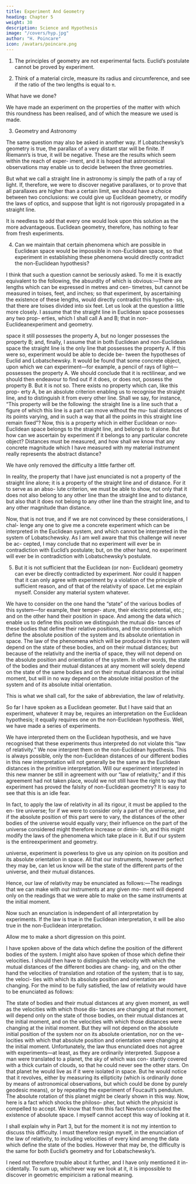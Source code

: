 ```yaml
---
title: Experiment And Geometry
heading: Chapter 5
weight: 30
description: Science and Hypothesis
image: "/covers/hyp.jpg"
author: "H. Poincare"
icon: /avatars/poincare.png
---
```



1. The principles of geometry are not experimental facts. Euclid’s postulate cannot be proved by experiment. 
<!-- However convincing the reasons already given may appear to me, I feel
I must dwell upon them, because there is a profoundly
false conception deeply rooted in many minds. -->

2. Think of a material circle, measure its radius and circumference, and see if the ratio of the two lengths is equal to `π`. 

What have we done? 

We have made an experiment on the properties of the matter with which this
roundness has been realised, and of which the measure
we used is made.

3. Geometry and Astronomy

The same question may also be asked in another way. If Lobatschewsky’s
geometry is true, the parallax of a very distant star will
be finite. If Riemann’s is true, it will be negative. These
are the results which seem within the reach of exper-
iment, and it is hoped that astronomical observations
may enable us to decide between the three geometries.

But what we call a straight line in astronomy is simply the path of a ray of light. If, therefore, we were to discover negative parallaxes, or to prove that all parallaxes
are higher than a certain limit, we should have a choice between two conclusions: we could give up Euclidean geometry, or modify the laws of optics, and suppose that
light is not rigorously propagated in a straight line. 

It is needless to add that every one would look upon this
solution as the more advantageous. Euclidean geometry,
therefore, has nothing to fear from fresh experiments.

4. Can we maintain that certain phenomena which are possible in Euclidean space would be impossible in non-Euclidean space, so that experiment in establishing these phenomena would directly contradict the non-Euclidean hypothesis? 

I think that such a question cannot be seriously asked. To me it is exactly equivalent to
the following, the absurdity of which is obvious:—There
are lengths which can be expressed in metres and cen-
timetres, but cannot be measured in toises, feet, and
inches; so that experiment, by ascertaining the existence
of these lengths, would directly contradict this hypothe-
sis, that there are toises divided into six feet. Let us look
at the question a little more closely. I assume that the
straight line in Euclidean space possesses any two prop-
erties, which I shall call A and B; that in non-Euclideanexperiment and geometry.

space it still possesses the property A, but no longer
possesses the property B; and, finally, I assume that
in both Euclidean and non-Euclidean space the straight
line is the only line that possesses the property A. If
this were so, experiment would be able to decide be-
tween the hypotheses of Euclid and Lobatschewsky. It
would be found that some concrete object, upon which we
can experiment—for example, a pencil of rays of light—
possesses the property A. We should conclude that it is
rectilinear, and we should then endeavour to find out if
it does, or does not, possess the property B. But it is not
so. There exists no property which can, like this prop-
erty A, be an absolute criterion enabling us to recognise
the straight line, and to distinguish it from every other
line. Shall we say, for instance, “This property will be
the following: the straight line is a line such that a figure
of which this line is a part can move without the mu-
tual distances of its points varying, and in such a way
that all the points in this straight line remain fixed”?
Now, this is a property which in either Euclidean or non-
Euclidean space belongs to the straight line, and belongs
to it alone. But how can we ascertain by experiment if
it belongs to any particular concrete object? Distances
must be measured, and how shall we know that any concrete magnitude which I have measured with my material
instrument really represents the abstract distance? 

We have only removed the difficulty a little farther off. 

In reality, the property that I have just enunciated is not a
property of the straight line alone; it is a property of the
straight line and of distance. For it to serve as an abso-
lute criterion, we must be able to show, not only that it
does not also belong to any other line than the straight
line and to distance, but also that it does not belong to
any other line than the straight line, and to any other
magnitude than distance. 

Now, that is not true, and if we are not convinced by these considerations, I chal-
lenge any one to give me a concrete experiment which
can be interpreted in the Euclidean system, and which
cannot be interpreted in the system of Lobatschewsky.
As I am well aware that this challenge will never be ac-
cepted, I may conclude that no experiment will ever be in
contradiction with Euclid’s postulate; but, on the other
hand, no experiment will ever be in contradiction with
Lobatschewsky’s postulate.

5. But it is not sufficient that the Euclidean (or non-
Euclidean) geometry can ever be directly contradicted by
experiment. Nor could it happen that it can only agree
with experiment by a violation of the principle of sufficient reason, and of that of the relativity of space. Let me
explain myself. Consider any material system whatever.

We have to consider on the one hand the “state” of the
various bodies of this system—for example, their temper-
ature, their electric potential, etc.; and on the other hand
their position in space. And among the data which enable
us to define this position we distinguish the mutual dis-
tances of these bodies that define their relative positions,
and the conditions which define the absolute position of
the system and its absolute orientation in space. The law
of the phenomena which will be produced in this system
will depend on the state of these bodies, and on their
mutual distances; but because of the relativity and the
inertia of space, they will not depend on the absolute position and orientation of the system. In other words, the
state of the bodies and their mutual distances at any moment will solely depend on the state of the same bodies
and on their mutual distances at the initial moment, but will in no way depend on the absolute initial position of
the system and of its absolute initial orientation. 

This is what we shall call, for the sake of abbreviation, the law
of relativity.

So far I have spoken as a Euclidean geometer. But I have said that an experiment, whatever it may be, requires an interpretation on the Euclidean hypothesis; it equally requires one on the non-Euclidean hypothesis.
Well, we have made a series of experiments. 

We have interpreted them on the Euclidean hypothesis, and we have recognised that these experiments thus interpreted
do not violate this “law of relativity.” We now interpret them on the non-Euclidean hypothesis. This is always
possible, only the non-Euclidean distances of our different bodies in this new interpretation will not generally
be the same as the Euclidean distances in the primitive interpretation. Will our experiment interpreted in this
new manner be still in agreement with our “law of relativity,” and if this agreement had not taken place, would
we not still have the right to say that experiment has proved the falsity of non-Euclidean geometry? It is easy
to see that this is an idle fear. 

In fact, to apply the law of relativity in all its rigour, it must be applied to the en-
tire universe; for if we were to consider only a part of the
universe, and if the absolute position of this part were
to vary, the distances of the other bodies of the universe
would equally vary; their influence on the part of the
universe considered might therefore increase or dimin-
ish, and this might modify the laws of the phenomena
which take place in it. But if our system is the entireexperiment and geometry.

universe, experiment is powerless to give us any opinion
on its position and its absolute orientation in space. All
that our instruments, however perfect they may be, can
let us know will be the state of the different parts of the
universe, and their mutual distances. 

Hence, our law of relativity may be enunciated as follows:—The readings
that we can make with our instruments at any given mo-
ment will depend only on the readings that we were able
to make on the same instruments at the initial moment.

Now such an enunciation is independent of all interpretation by experiments. If the law is true in the Euclidean
interpretation, it will be also true in the non-Euclidean interpretation. 

Allow me to make a short digression on this point. 

I have spoken above of the data which define the position of the different bodies of the system. I might
also have spoken of those which define their velocities. I
should then have to distinguish the velocity with which
the mutual distances of the different bodies are chang-
ing, and on the other hand the velocities of translation
and rotation of the system; that is to say, the veloci-
ties with which its absolute position and orientation are
changing. For the mind to be fully satisfied, the law of
relativity would have to be enunciated as follows:

The state of bodies and their mutual distances at any given moment, as well as the velocities with which those dis-
tances are changing at that moment, will depend only on the state of those bodies, on their mutual distances
at the initial moment, and on the velocities with which
those distances were changing at the initial moment. But
they will not depend on the absolute initial position of
the system nor on its absolute orientation, nor on the ve-
locities with which that absolute position and orientation
were changing at the initial moment. Unfortunately, the
law thus enunciated does not agree with experiments—at
least, as they are ordinarily interpreted. Suppose a man
were translated to a planet, the sky of which was con-
stantly covered with a thick curtain of clouds, so that he
could never see the other stars. On that planet he would
live as if it were isolated in space. But he would notice
that it revolves, either by measuring its ellipticity (which
is ordinarily done by means of astronomical observations,
but which could be done by purely geodesic means), or by
repeating the experiment of Foucault’s pendulum. The
absolute rotation of this planet might be clearly shown
in this way. Now, here is a fact which shocks the philoso-
pher, but which the physicist is compelled to accept. We
know that from this fact Newton concluded the existence
of absolute space. I myself cannot accept this way of looking at it. 

I shall explain why in Part 3, but for the
moment it is not my intention to discuss this difficulty. I
must therefore resign myself, in the enunciation of the law
of relativity, to including velocities of every kind among
the data which define the state of the bodies. However
that may be, the difficulty is the same for both Euclid’s
geometry and for Lobatschewsky’s. 

I need not therefore trouble about it further, and I have only mentioned it in-
cidentally. To sum up, whichever way we look at it, it is
impossible to discover in geometric empiricism a rational
meaning.

